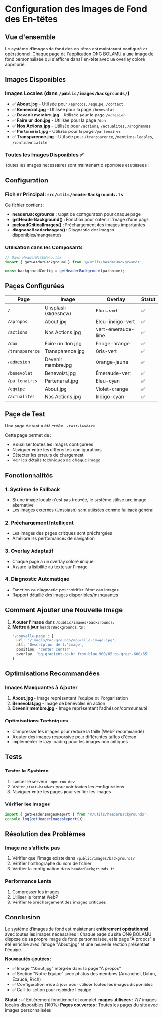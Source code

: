 # Configuration des Images de Fond des En-têtes

## Vue d'ensemble

Le système d'images de fond des en-têtes est maintenant configuré et opérationnel. Chaque page de l'application ONG BOLAMU a une image de fond personnalisée qui s'affiche dans l'en-tête avec un overlay coloré approprié.

## Images Disponibles

### Images Locales (dans `/public/images/backgrounds/`)
- ✅ **About.jpg** - Utilisée pour `/apropos`, `/equipe`, `/contact`
- ✅ **Benevolat.jpg** - Utilisée pour la page `/benevolat`
- ✅ **Devenir membre.jpg** - Utilisée pour la page `/adhesion`
- ✅ **Faire un don.jpg** - Utilisée pour la page `/don`
- ✅ **Nos Actions.jpg** - Utilisée pour `/actions`, `/actualites`, `/programmes`
- ✅ **Partenariat.jpg** - Utilisée pour la page `/partenaires`
- ✅ **Transparence.jpg** - Utilisée pour `/transparence`, `/mentions-legales`, `/confidentialite`

### Toutes les Images Disponibles ✅
Toutes les images nécessaires sont maintenant disponibles et utilisées !

## Configuration

### Fichier Principal: `src/utils/headerBackgrounds.ts`

Ce fichier contient :
- **headerBackgrounds** : Objet de configuration pour chaque page
- **getHeaderBackground()** : Fonction pour obtenir l'image d'une page
- **preloadCriticalImages()** : Préchargement des images importantes
- **diagnoseHeaderImages()** : Diagnostic des images disponibles/manquantes

### Utilisation dans les Composants

```typescript
// Dans HeaderWithHero.tsx
import { getHeaderBackground } from '@/utils/headerBackgrounds';

const backgroundConfig = getHeaderBackground(pathname);
```

## Pages Configurées

| Page | Image | Overlay | Statut |
|------|-------|---------|--------|
| `/` | Unsplash (slideshow) | Bleu-vert | ✅ |
| `/apropos` | About.jpg | Bleu-indigo-vert | ✅ |
| `/actions` | Nos Actions.jpg | Vert-émeraude-lime | ✅ |
| `/don` | Faire un don.jpg | Rouge-orange | ✅ |
| `/transparence` | Transparence.jpg | Gris-vert | ✅ |
| `/adhesion` | Devenir membre.jpg | Orange-jaune | ✅ |
| `/benevolat` | Benevolat.jpg | Émeraude-vert | ✅ |
| `/partenaires` | Partenariat.jpg | Bleu-cyan | ✅ |
| `/equipe` | About.jpg | Violet-orange | ✅ |
| `/actualites` | Nos Actions.jpg | Indigo-cyan | ✅ |

## Page de Test

Une page de test a été créée : `/test-headers`

Cette page permet de :
- Visualiser toutes les images configurées
- Naviguer entre les différentes configurations
- Détecter les erreurs de chargement
- Voir les détails techniques de chaque image

## Fonctionnalités

### 1. Système de Fallback
- Si une image locale n'est pas trouvée, le système utilise une image alternative
- Les images externes (Unsplash) sont utilisées comme fallback général

### 2. Préchargement Intelligent
- Les images des pages critiques sont préchargées
- Améliore les performances de navigation

### 3. Overlay Adaptatif
- Chaque page a un overlay coloré unique
- Assure la lisibilité du texte sur l'image

### 4. Diagnostic Automatique
- Fonction de diagnostic pour vérifier l'état des images
- Rapport détaillé des images disponibles/manquantes

## Comment Ajouter une Nouvelle Image

1. **Ajouter l'image** dans `/public/images/backgrounds/`
2. **Mettre à jour** `headerBackgrounds.ts` :
   ```typescript
   '/nouvelle-page': {
     url: '/images/backgrounds/nouvelle-image.jpg',
     alt: 'Description de l\'image',
     position: 'center center',
     overlay: 'bg-gradient-to-br from-blue-900/85 to-green-600/65'
   }
   ```

## Optimisations Recommandées

### Images Manquantes à Ajouter
1. **About.jpg** - Image représentant l'équipe ou l'organisation
2. **Benevolat.jpg** - Image de bénévoles en action
3. **Devenir membre.jpg** - Image représentant l'adhésion/communauté

### Optimisations Techniques
- Compresser les images pour réduire la taille (WebP recommandé)
- Ajouter des images responsive pour différentes tailles d'écran
- Implémenter le lazy loading pour les images non critiques

## Tests

### Tester le Système
1. Lancer le serveur : `npm run dev`
2. Visiter `/test-headers` pour voir toutes les configurations
3. Naviguer entre les pages pour vérifier les images

### Vérifier les Images
```typescript
import { getHeaderImagesReport } from '@/utils/headerBackgrounds';
console.log(getHeaderImagesReport());
```

## Résolution des Problèmes

### Image ne s'affiche pas
1. Vérifier que l'image existe dans `/public/images/backgrounds/`
2. Vérifier l'orthographe du nom de fichier
3. Vérifier la configuration dans `headerBackgrounds.ts`

### Performance Lente
1. Compresser les images
2. Utiliser le format WebP
3. Vérifier le préchargement des images critiques

## Conclusion

Le système d'images de fond est maintenant **entièrement opérationnel** avec toutes les images nécessaires ! Chaque page du site ONG BOLAMU dispose de sa propre image de fond personnalisée, et la page "À propos" a été enrichie avec l'image "About.jpg" et une nouvelle section présentant l'équipe.

**Nouveautés ajoutées** :
- ✅ Image "About.jpg" intégrée dans la page "À propos"
- ✅ Section "Notre Équipe" avec photos des membres (Arcanchel, Dohm, Exaucé, Rych)
- ✅ Configuration mise à jour pour utiliser toutes les images disponibles
- ✅ Call-to-action pour rejoindre l'équipe

**Statut** : ✅ Entièrement fonctionnel et complet
**Images utilisées** : 7/7 images locales disponibles (100%)
**Pages couvertes** : Toutes les pages du site avec images personnalisées
